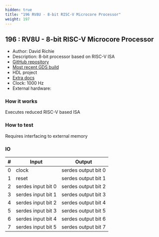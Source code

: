 ```yaml
---
hidden: true
title: "196 RV8U - 8-bit RISC-V Microcore Processor"
weight: 197
---
```


## 196 : RV8U - 8-bit RISC-V Microcore Processor

* Author: David Richie
* Description: 8-bit processor based on RISC-V ISA
* [GitHub repository](https://github.com/browndeer/rv8u)
* [Most recent GDS build](https://github.com/browndeer/rv8u/actions/runs/3603387504)
* HDL project
* [Extra docs]()
* Clock: 1000 Hz
* External hardware: 



### How it works

Executes reduced RISC-V based ISA

### How to test

Requires interfacing to external memory

### IO

| # | Input        | Output       |
|---|--------------|--------------|
| 0 | clock  | serdes output bit 0 |
| 1 | reset  | serdes output bit 1 |
| 2 | serdes input bit 0  | serdes output bit 2 |
| 3 | serdes input bit 1  | serdes output bit 3 |
| 4 | serdes input bit 2  | serdes output bit 4 |
| 5 | serdes input bit 3  | serdes output bit 5 |
| 6 | serdes input bit 4  | serdes output bit 6 |
| 7 | serdes input bit 5  | serdes output bit 7 |
